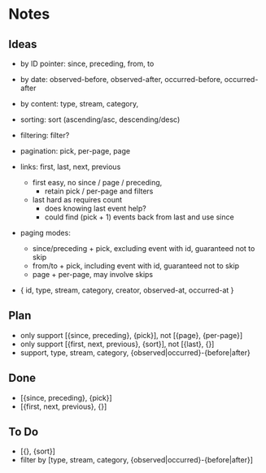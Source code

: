 Notes
=====

Ideas
-----

* by ID pointer: since, preceding, from, to
* by date: observed-before, observed-after, occurred-before, occurred-after
* by content: type, stream, category,
* sorting: sort (ascending/asc, descending/desc)
* filtering: filter?
* pagination: pick, per-page, page
* links: first, last, next, previous
  - first easy, no since / page / preceding,
    - retain pick / per-page and filters
  - last hard as requires count
    - does knowing last event help?
    - could find (pick + 1) events back from last and use since

* paging modes:
  - since/preceding + pick, excluding event with id, guaranteed not to skip
  - from/to + pick, including event with id, guaranteed not to skip
  - page + per-page, may involve skips

* { id, type, stream, category, creator, observed-at, occurred-at }

Plan
----

* only support [{since, preceding}, {pick}], not [{page}, {per-page}]
* only support [{first, next, previous}, {sort}], not [{last}, {}]
* support, type, stream, category, {observed|occurred}-{before|after}

Done
----

* [{since, preceding}, {pick}]
* [{first, next, previous}, {}]

To Do
-----

* [{}, {sort}]
* filter by [type, stream, category, {observed|occurred}-{before|after}]